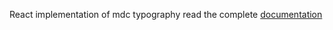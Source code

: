 React implementation of mdc typography read the complete [documentation](https://carlitux.github.io/react-mcw/#/typography)
